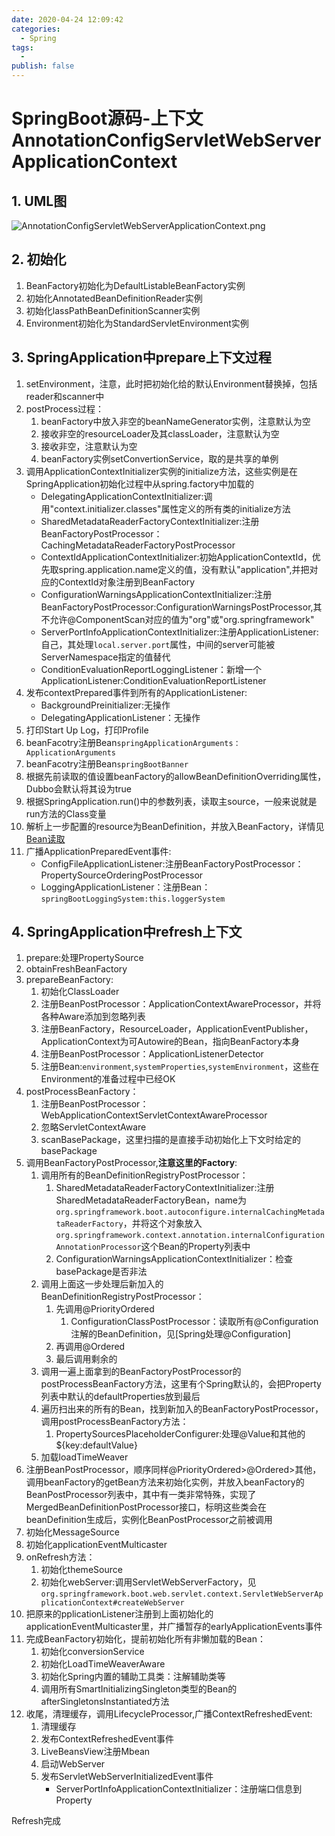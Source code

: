 ```yaml
---
date: 2020-04-24 12:09:42
categories:
  - Spring
tags:
  - 
publish: false
---
```


# SpringBoot源码-上下文AnnotationConfigServletWebServerApplicationContext

## 1. UML图

![AnnotationConfigServletWebServerApplicationContext.png](https://cdn.jsdmirror.com/gh/kkyeer/picbed/AnnotationConfigServletWebServerApplicationContext.svg)

## 2. 初始化

1. BeanFactory初始化为DefaultListableBeanFactory实例
2. 初始化AnnotatedBeanDefinitionReader实例
3. 初始化lassPathBeanDefinitionScanner实例
4. Environment初始化为StandardServletEnvironment实例

## 3. SpringApplication中prepare上下文过程

1. setEnvironment，注意，此时把初始化给的默认Environment替换掉，包括reader和scanner中
2. postProcess过程：
    1. beanFactory中放入非空的beanNameGenerator实例，注意默认为空
    2. 接收非空的resourceLoader及其classLoader，注意默认为空
    3. 接收非空，注意默认为空
    4. beanFactory实例setConvertionService，取的是共享的单例
3. 调用ApplicationContextInitializer实例的initialize方法，这些实例是在SpringApplication初始化过程中从spring.factory中加载的
    - DelegatingApplicationContextInitializer:调用"context.initializer.classes"属性定义的所有类的initialize方法
    - SharedMetadataReaderFactoryContextInitializer:注册BeanFactoryPostProcessor：CachingMetadataReaderFactoryPostProcessor
    - ContextIdApplicationContextInitializer:初始ApplicationContextId，优先取spring.application.name定义的值，没有默认"application",并把对应的ContextId对象注册到BeanFactory
    - ConfigurationWarningsApplicationContextInitializer:注册BeanFactoryPostProcessor:ConfigurationWarningsPostProcessor,其不允许@ComponentScan对应的值为"org"或"org.springframework"
    - ServerPortInfoApplicationContextInitializer:注册ApplicationListener:自己，其处理```local.server.port```属性，中间的server可能被ServerNamespace指定的值替代
    - ConditionEvaluationReportLoggingListener：新增一个ApplicationListener:ConditionEvaluationReportListener
4. 发布contextPrepared事件到所有的ApplicationListener:
    - BackgroundPreinitializer:无操作
    - DelegatingApplicationListener：无操作
5. 打印Start Up Log，打印Profile
6. beanFacotry注册Bean```springApplicationArguments：ApplicationArguments```
7. beanFacotry注册Bean```springBootBanner```
8. 根据先前读取的值设置beanFactory的allowBeanDefinitionOverriding属性，Dubbo会默认将其设为true
9. 根据SpringApplication.run()中的参数列表，读取主source，一般来说就是run方法的Class变量
10. 解析上一步配置的resource为BeanDefinition，并放入BeanFactory，详情见[Bean读取](./ReadBeanDefinition.md)
11. 广播ApplicationPreparedEvent事件:
    - ConfigFileApplicationListener:注册BeanFactoryPostProcessor：PropertySourceOrderingPostProcessor
    - LoggingApplicationListener：注册Bean：```springBootLoggingSystem:this.loggerSystem```

## 4. SpringApplication中refresh上下文

1. prepare:处理PropertySource
2. obtainFreshBeanFactory
3. prepareBeanFactory:
    1. 初始化ClassLoader
    2. 注册BeanPostProcessor：ApplicationContextAwareProcessor，并将各种Aware添加到忽略列表
    3. 注册BeanFactory，ResourceLoader，ApplicationEventPublisher，ApplicationContext为可Autowire的Bean，指向BeanFactory本身
    4. 注册BeanPostProcessor：ApplicationListenerDetector
    5. 注册Bean:```environment```,```systemProperties```,```systemEnvironment```，这些在Environment的准备过程中已经OK
4. postProcessBeanFactory：
    1. 注册BeanPostProcessor：WebApplicationContextServletContextAwareProcessor
    2. 忽略ServletContextAware
    3. scanBasePackage，这里扫描的是直接手动初始化上下文时给定的basePackage
5. 调用BeanFactoryPostProcessor,**注意这里的Factory**:
    1. 调用所有的BeanDefinitionRegistryPostProcessor：
        1. SharedMetadataReaderFactoryContextInitializer:注册SharedMetadataReaderFactoryBean，name为```org.springframework.boot.autoconfigure.internalCachingMetadataReaderFactory```，并将这个对象放入```org.springframework.context.annotation.internalConfigurationAnnotationProcessor```这个Bean的Property列表中
        2. ConfigurationWarningsApplicationContextInitializer：检查basePackage是否非法
    2. 调用上面这一步处理后新加入的BeanDefinitionRegistryPostProcessor：
        1. 先调用@PriorityOrdered
            1. ConfigurationClassPostProcessor：读取所有@Configuration注解的BeanDefinition，见[Spring处理@Configuration]
        2. 再调用@Ordered
        3. 最后调用剩余的
    3. 调用一遍上面拿到的BeanFactoryPostProcessor的postProcessBeanFactory方法，这里有个Spring默认的，会把Property列表中默认的defaultProperties放到最后
    4. 遍历扫出来的所有的Bean，找到新加入的BeanFactoryPostProcessor，调用postProcessBeanFactory方法：
        1. PropertySourcesPlaceholderConfigurer:处理@Value和其他的${key:defaultValue}
    5. 加载loadTimeWeaver
6. 注册BeanPostProcessor，顺序同样@PriorityOrdered>@Ordered>其他，调用beanFactory的getBean方法来初始化实例，并放入beanFactory的BeanPostProcessor列表中，其中有一类非常特殊，实现了MergedBeanDefinitionPostProcessor接口，标明这些类会在beanDefinition生成后，实例化BeanPostProcessor之前被调用
7. 初始化MessageSource
8. 初始化applicationEventMulticaster
9. onRefresh方法：
    1. 初始化themeSource
    2. 初始化webServer:调用ServletWebServerFactory，见```org.springframework.boot.web.servlet.context.ServletWebServerApplicationContext#createWebServer```
10. 把原来的pplicationListener注册到上面初始化的applicationEventMulticaster里，并广播暂存的earlyApplicationEvents事件
11. 完成BeanFactory初始化，提前初始化所有非懒加载的Bean：
    1. 初始化conversionService
    2. 初始化LoadTimeWeaverAware
    3. 初始化Spring内置的辅助工具类：注解辅助类等
    4. 调用所有SmartInitializingSingleton类型的Bean的afterSingletonsInstantiated方法
12. 收尾，清理缓存，调用LifecycleProcessor,广播ContextRefreshedEvent:
    1. 清理缓存
    2. 发布ContextRefreshedEvent事件
    3. LiveBeansView注册Mbean
    4. 启动WebServer
    5. 发布ServletWebServerInitializedEvent事件
        - ServerPortInfoApplicationContextInitializer：注册端口信息到Property

Refresh完成
